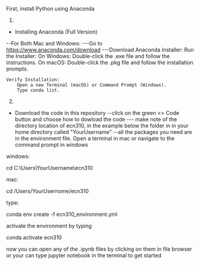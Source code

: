 First, install Python using Anaconda 

1. 
- Installing Anaconda (Full Version)

--For Both Mac and Windows:
---Go to https://www.anaconda.com/download
---Download Anaconda Installer:
    Run the Installer:
        On Windows:
            Double-click the .exe file and follow the instructions.
        On macOS:
            Double-click the .pkg file and follow the installation prompts.

    Verify Installation:
        Open a new Terminal (macOS) or Command Prompt (Windows).
        Type conda list.

2. 
- Download the code in this repository
--click on the green <> Code button and choose how to dowload the code
--- make note of the directory location of ecn310, in the example below the folder in in your home directory called "YourUsername"
--all the packages you need are in the environment file. Open a terminal in mac or navigate to the command prompt in windows

windows:

cd C:\Users\YourUsername\ecn310

mac:

cd /Users/YourUsernome/ecn310 

type: 

conda env create -f ecn310_environment.yml

activate the environment by typing 

conda activate ecn310

now you can open any of the .ipynb files by clicking on them in file browser or your can type jupyter notebook 
in the terminal to get started
